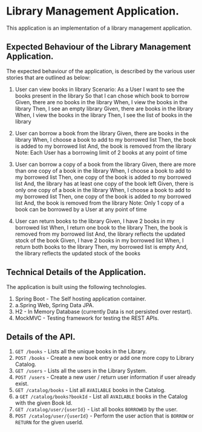 # Library Management Application.

This application is an implementation of a library management application.

## Expected Behaviour of the Library Management Application.
The expected behaviour of the application, is described by the various user stories that are outlined as below: 

1. User can view books in library
Scenario​: As a User
I want to see the books present in the library
So that I can chose which book to borrow
Given​, there are no books in the library
When​, I view the books in the library
Then​, I see an empty library
Given​, there are books in the library
When​, I view the books in the library
Then​, I see the list of books in the library

2. User can borrow a book from the library
Given​, there are books in the library
When​, I choose a book to add to my borrowed list
Then​, the book is added to my borrowed list
And​, the book is removed from the library
Note: Each User has a borrowing limit of 2 books at any point of time

3. User can borrow a copy of a book from the library
Given​, there are more than one copy of a book in the library
When​, I choose a book to add to my borrowed list
Then​, one copy of the book is added to my borrowed list
And​, the library has at least one copy of the book left
Given​, there is only one copy of a book in the library
When​, I choose a book to add to my borrowed list
Then​, one copy of the book is added to my borrowed list
And​, the book is removed from the library
Note: Only 1 copy of a book can be borrowed by a User at any point of time

4. User can return books to the library
Given​, I have 2 books in my borrowed list
When​, I return one book to the library
Then​, the book is removed from my borrowed list
And​, the library reflects the updated stock of the book
Given​, I have 2 books in my borrowed list
When​, I return both books to the library
Then​, my borrowed list is empty
And​, the library reflects the updated stock of the books

## Technical Details of the Application.
The application is built using the following technologies.
1. Spring Boot - The Self hosting application container.
1. a.Spring Web, Spring Data JPA. 
2. H2 - In Memory Database (currently Data is not persisted over restart).
3. MockMVC - Testing framework for testing the REST APIs.

## Details of the API.
1. `GET /books`  - Lists all the unique books in the Library.
2. `POST /books` - Create a new book entry or add one more copy to Library Catalog.
3. `GET /users` - Lists all the users in the Library System.
4. `POST /users` - Create a new user / return user information if user already exist.
5. `GET /catalog/books` - List all `AVAILABLE` books in the Catalog.
5. a `GET /catalog/books?bookId` - List all `AVAILABLE` books in the Catalog with the given Book Id.
6. `GET /catalog/user/{userId}` - List all books `BORROWED` by the user.
7. `POST /catalog/user/{userId}` - Perform the user action that is `BORROW` or `RETURN` for the given userId.

